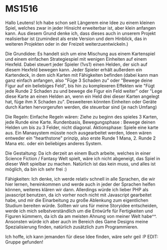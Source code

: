 # MS1516
Hallo Leutens!
Ich habe schon seit Längerem eine Idee zu einem kleinen Spiel, welches zwar in jeder Hinsicht erweiterbar ist,
aber klein anfangen kann.
Aus diesem Grund denke ich, dass dieses auch in unserem Projekt realisierbar ist (zumindest als erste Version und dem Hinblick, das
in weiteren Projekten oder in der Freizeit weiterzuentwickeln.)

Die Grundidee:
Es handelt sich um eine Mischung aus einem Kartenspiel und einem einfachen Strategiespiel mit wenigen Einheiten auf einem Hexfeld.
Dabei steuert jeder Spieler (1vs1) einen Helden, der sich auf diesem Hexfeld bewegen kann. Jeder Spieler erhält außerdem ein 
Kartendeck, in dem sich Karten mit Fähigkeiten befinden (dabei kann man ganz einfach anfangen, also "Füge 3 Schaden zu" oder 
"Bewege deine Figur auf ein beliebiges Feld", bis hin zu komplexeren Effekten wie "Fügt jede Runde 2 Schaden zu und bewege die
Figur ein Feld weiter" oder "Lege diese Karte an einen Helden an, wenn ein Held drei dieser Karten angelegt hat, füge ihm
X Schaden zu". Desweiteren könnten Einheiten oder Geräte durch Karten hervorgerufen werden, die steuerbar sind (je nach Umfang)

Die Regeln:
Einfache Regeln wären: Ziehe zu beginn des spieles 3 Karten, jede Runde eine Karte.
Rundenbasis, 
Bewegungsphase : Bewege deinen Helden um bis zu 3 Felder, nicht diagonal.
Aktionsphase: Spiele eine karte aus.
Ein Manasystem müsste noch ausgearbeitet werden, Ideen wären entweder ein "hearthstone" prinzip, also erste Runde 1 Mana, 2. Runde
2 Mana etc. oder ein beliebiges anderes System.

Die Gestaltung:
Da ich derzeit an einem Buch arbeite, welches in einer Science Fiction / Fantasy Welt spielt, wäre ich nicht abgeneigt, das Spiel
in dieser Welt spielbar zu machen. Natürlich ist das kein muss, und alles ist möglich, da bin ich sehr frei :)

Fähigkeiten:
Ich denke, ich werde relativ schnell in alle Sprachen, die wir hier lernen, hereinkommen und werde auch in jeder der Sprachen 
helfen können, weiteres klären wir dann. Allerdings würde ich lieber PHP als javascript benutzen, da ich vorher noch nicht mit Javascript gearbeitet habe, und mir die Einarbeitung zu große Ablenkung zum eigentlichen Studium bereiten würde. Sollten wir uns für meine Storyidee entscheiden, werde ich mich selbstverständlich
um die Entwürfe für Fertigkeiten und Figuren kümmern, da ich da am meisten Ahnung von meiner Welt habe^^. 
Ansonsten würde ich aber auch im Bereich des Game Designs meine Spezialisierung finden, natürlich zusätzlich zum Programmieren.

Ich hoffe, ich kann jemanden für diese Idee finden, wäre sehr geil :P
EDIT: Gruppe gefunden!
